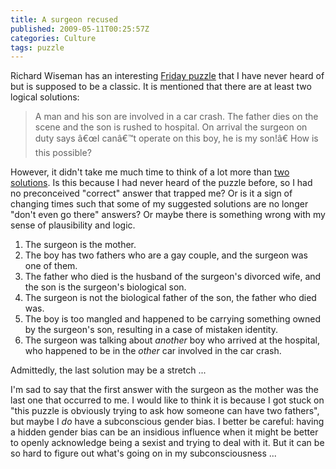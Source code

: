 ```yaml
---
title: A surgeon recused
published: 2009-05-11T00:25:57Z
categories: Culture
tags: puzzle
---
```


Richard Wiseman has an interesting <a href="http://richardwiseman.wordpress.com/2009/05/07/its-the-friday-puzzle-7/">Friday puzzle</a> that I have never heard of but is supposed to be a classic.  It is mentioned that there are at least two logical solutions:

<blockquote cite="http://richardwiseman.wordpress.com/2009/05/07/its-the-friday-puzzle-7/">
A man and his son are involved in a car crash. The father dies on the scene and the son is rushed to hospital. On arrival the surgeon on duty says â€œI canâ€™t operate on this boy, he is my son!â€ How is this possible?
</blockquote>

<!--more-->

However, it didn't take me much time to think of a lot more than <a href="http://richardwiseman.wordpress.com/2009/05/10/answer-to-the-friday-puzzle-and-other-stuff/">two solutions</a>.  Is this because I had never heard of the puzzle before, so I had no preconceived "correct" answer that trapped me?  Or is it a sign of changing times such that some of my suggested solutions are no longer "don't even go there" answers?  Or maybe there is something wrong with my sense of plausibility and logic.  

<ol>
<li>The surgeon is the mother.</li>
<li>The boy has two fathers who are a gay couple, and the surgeon was one of them.</li>
<li>The father who died is the husband of the surgeon's divorced wife, and the son is the surgeon's biological son.</li>
<li>The surgeon is not the biological father of the son, the father who died was.</li>
<li>The boy is too mangled and happened to be carrying something owned by the surgeon's son, resulting in a case of mistaken identity.</li>
<li>The surgeon was talking about <em>another</em> boy who arrived at the hospital, who happened to be in the <em>other</em> car involved in the car crash.</li>
</ol>

Admittedly, the last solution may be a stretch ...

I'm sad to say that the first answer with the surgeon as the mother was the last one that occurred to me.  I would like to think it is because I got stuck on "this puzzle is obviously trying to ask how someone can have two fathers", but maybe I <em>do</em> have a subconscious gender bias.  I better be careful: having a hidden gender bias can be an insidious influence when it might be better to openly acknowledge being a sexist and trying to deal with it.  But it can be so hard to figure out what's going on in my subconsciousness ...

